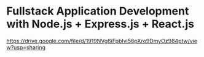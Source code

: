 # Fullstack Application Development with Node.js + Express.js + React.js
https://drive.google.com/file/d/1919NVg6iFpbIvi56pXro9DmyOz984ptw/view?usp=sharing
